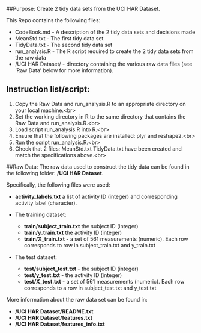 ##Purpose:  Create 2 tidy data sets from the UCI HAR Dataset.

This Repo contains the following files:
* CodeBook.md - A description of the 2 tidy data sets and decisions made
* MeanStd.txt - The first tidy data set
* TidyData.txt - The second tidy data set
* run_analysis.R - The R script required to create the 2 tidy data sets from the raw data
* /UCI HAR Dataset/  - directory containing the various raw data files (see ‘Raw Data’ below for more information).


## Instruction list/script:
1)  Copy the Raw Data and run_analysis.R to an appropriate directory on your local machine.<br\>
2)  Set the working directory in R to the same directory that contains the Raw Data and run_analysis.R.<br\>
3)  Load script run_analysis.R into R.<br\>
4)  Ensure that the following packages are installed:  plyr and reshape2.<br\>
5)  Run the script run_analysis.R.<br\>
6)  Check that 2 files: MeanStd.txt TidyData.txt have been created and match the specifications above.<br\>


##Raw Data:
The raw data used to construct the tidy data can be found in the following folder:  <b>/UCI HAR Dataset</b>.  

Specifically, the following files were used:

* <b>activity_labels.txt</b>  a list of activity ID (integer) and corresponding activity label (character).

* The training dataset:
  * <b>train/subject_train.txt</b>  the subject ID (integer)
  * <b>train/y_train.txt</b>  the activity ID (integer)
  * <b>train/X_train.txt</b> - a set of 561 measurements (numeric).  Each row corresponds to row in subject_train.txt and y_train.txt

* The test dataset:
  * <b>test/subject_test.txt</b> - the subject ID (integer) 
  * <b>test/y_test.txt</b> - the activity ID (integer)
  * <b>test/X_test.txt</b> - a set of 561 measurements (numeric).  Each row corresponds to a row in subject_test.txt and y_test.txt

More information about the raw data set can be found in:
* <b>/UCI HAR Dataset/README.txt</b>
* <b>/UCI HAR Dataset/features.txt</b>
* <b>/UCI HAR Dataset/features_info.txt</b>


